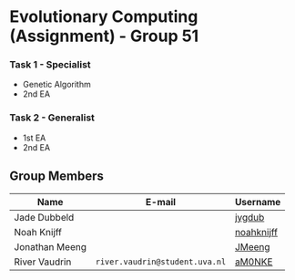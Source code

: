 # Evolutionary Computing (Assignment) - Group 51

 ### Task 1 - Specialist
 - Genetic Algorithm
 - 2nd EA

 ### Task 2 - Generalist
 - 1st EA
 - 2nd EA

 ## Group Members

 | **Name**       | **E-mail**                     | **Username** |
 |----------------|--------------------------------|--------------|
 | Jade Dubbeld   |                                | [jygdub](https://github.com/jygdub)         |
 | Noah Knijff    |                                | [noahknijff](https://github.com/noahknijf)  |
 | Jonathan Meeng |                                | [JMeeng](https://github.com/JMeeng)         |
 | River Vaudrin  | `river.vaudrin@student.uva.nl` | [aM0NKE](https://github.com/aM0NKE)         |